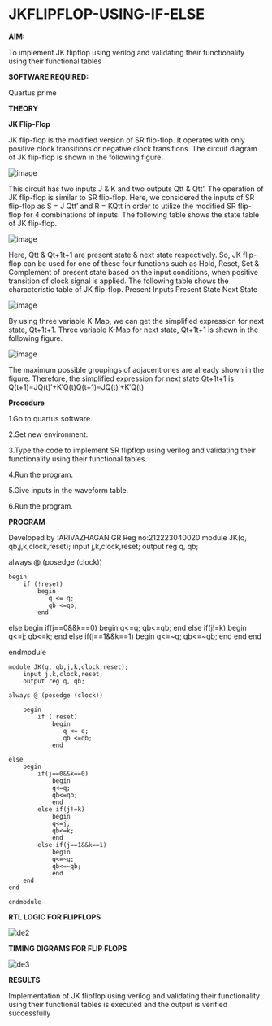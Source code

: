 # JKFLIPFLOP-USING-IF-ELSE


**AIM:** 


To implement  JK flipflop using verilog and validating their functionality using their functional tables


**SOFTWARE REQUIRED:**


Quartus prime


**THEORY**


**JK Flip-Flop**


JK flip-flop is the modified version of SR flip-flop. It operates with only positive clock transitions or negative clock transitions. The circuit diagram of JK flip-flop is shown in the following figure.



![image](https://github.com/naavaneetha/JKFLIPFLOP-USING-IF-ELSE/assets/154305477/a649c30b-232b-4558-b188-fd6c09845180)



This circuit has two inputs J & K and two outputs Qtt & Qtt’. The operation of JK flip-flop is similar to SR flip-flop. Here, we considered the inputs of SR flip-flop as S = J Qtt’ and R = KQtt in order to utilize the modified SR flip-flop for 4 combinations of inputs. The following table shows the state table of JK flip-flop.



![image](https://github.com/naavaneetha/JKFLIPFLOP-USING-IF-ELSE/assets/154305477/c4360742-e8a8-4937-b089-c46c0433f9a3)


 
Here, Qtt & Qt+1t+1 are present state & next state respectively. So, JK flip-flop can be used for one of these four functions such as Hold, Reset, Set & Complement of present state based on the input conditions, when positive transition of clock signal is applied. The following table shows the characteristic table of JK flip-flop. Present Inputs Present State Next State


 
![image](https://github.com/naavaneetha/JKFLIPFLOP-USING-IF-ELSE/assets/154305477/6c275261-a6d5-4c37-a3a7-1e88ca11c4cd)



By using three variable K-Map, we can get the simplified expression for next state, Qt+1t+1. Three variable K-Map for next state, Qt+1t+1 is shown in the following figure.


 
![image](https://github.com/naavaneetha/JKFLIPFLOP-USING-IF-ELSE/assets/154305477/5174f41b-0ce0-4329-a372-6d1943ea6673)



The maximum possible groupings of adjacent ones are already shown in the figure. Therefore, the simplified expression for next state Qt+1t+1 is Q(t+1)=JQ(t)′+K′Q(t)Q(t+1)=JQ(t)′+K′Q(t)



**Procedure**


1.Go to quartus software.  

2.Set new environment.

3.Type the code to implement SR flipflop using verilog and validating their functionality using their functional tables.

 4.Run the program.
 
 5.Give inputs in the waveform table.
 
 6.Run the program.

 
**PROGRAM**


Developed by :ARIVAZHAGAN GR 
Reg no:212223040020
module JK(q, qb,j,k,clock,reset);
    input j,k,clock,reset;
    output reg q, qb;
	 
always @ (posedge (clock))

    begin 
        if (!reset)
            begin
               q <= q;
               qb <=qb;
            end   
        
else
	begin
		if(j==0&&k==0)
			begin
			q<=q;
			qb<=qb;
			end
		else if(j!=k)
			begin
			q<=j;
			qb<=k;
			end
		else if(j==1&&k==1)
			begin
			q<=~q;
			qb<=~qb;
			end
	end
end
            
endmodule


```
module JK(q, qb,j,k,clock,reset);
    input j,k,clock,reset;
    output reg q, qb;
	 
always @ (posedge (clock))

    begin 
        if (!reset)
            begin
               q <= q;
               qb <=qb;
            end   
        
else
	begin
		if(j==0&&k==0)
			begin
			q<=q;
			qb<=qb;
			end
		else if(j!=k)
			begin
			q<=j;
			qb<=k;
			end
		else if(j==1&&k==1)
			begin
			q<=~q;
			qb<=~qb;
			end
	end
end
            
endmodule
```



**RTL LOGIC FOR FLIPFLOPS**



![de2](https://github.com/23002776/JKFLIPFLOP-USING-IF-ELSE/assets/145742657/8c63f0a7-c0a1-4302-8007-edf728c00009)



**TIMING DIGRAMS FOR FLIP FLOPS**


![de3](https://github.com/23002776/JKFLIPFLOP-USING-IF-ELSE/assets/145742657/374abd87-38dd-45b7-8004-a62f2140cf76)






**RESULTS**


 Implementation of JK flipflop using verilog and validating their functionality using their functional tables is executed and the output is verified successfully






